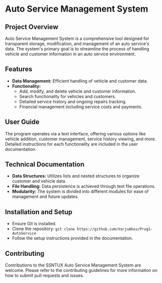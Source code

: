 # Auto Service Management System

## Project Overview
Auto Service Management System is a comprehensive tool designed for transparent storage, modification, and management of an auto service's data. The system's primary goal is to streamline the process of handling vehicle and customer information in an auto service environment.

## Features
- **Data Management:** Efficient handling of vehicle and customer data.
- **Functionality:**
  - Add, modify, and delete vehicle and customer information.
  - Search functionality for vehicles and customers.
  - Detailed service history and ongoing repairs tracking.
  - Financial management including service costs and payments.

## User Guide
The program operates via a text interface, offering various options like vehicle addition, customer management, service history viewing, and more. Detailed instructions for each functionality are included in the user documentation.

## Technical Documentation
- **Data Structures:** Utilizes lists and nested structures to organize customer and vehicle data.
- **File Handling:** Data persistence is achieved through text file operations.
- **Modularity:** The system is divided into different modules for ease of management and future updates.

## Installation and Setup
- Ensure Git is installed.
- Clone the repository: `git clone https://github.com/VarjuAkos/Prog1-AutoService`
- Follow the setup instructions provided in the documentation.

## Contributing
Contributions to the SSNTUX Auto Service Management System are welcome. Please refer to the contributing guidelines for more information on how to submit pull requests and issues.
